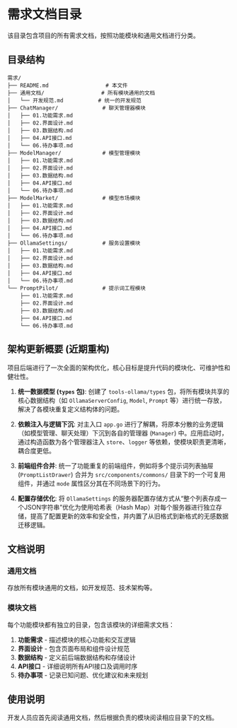 # 需求文档目录

该目录包含项目的所有需求文档，按照功能模块和通用文档进行分类。

## 目录结构

```
需求/
├── README.md                  # 本文件
├── 通用文档/                  # 所有模块通用的文档
│   └── 开发规范.md           # 统一的开发规范
├── ChatManager/              # 聊天管理器模块
│   ├── 01.功能需求.md
│   ├── 02.界面设计.md
│   ├── 03.数据结构.md
│   ├── 04.API接口.md
│   └── 06.待办事项.md
├── ModelManager/             # 模型管理模块
│   ├── 01.功能需求.md
│   ├── 02.界面设计.md
│   ├── 03.数据结构.md
│   ├── 04.API接口.md
│   └── 06.待办事项.md
├── ModelMarket/              # 模型市场模块
│   ├── 01.功能需求.md
│   ├── 02.界面设计.md
│   ├── 03.数据结构.md
│   ├── 04.API接口.md
│   └── 06.待办事项.md
├── OllamaSettings/           # 服务设置模块
│   ├── 01.功能需求.md
│   ├── 02.界面设计.md
│   ├── 03.数据结构.md
│   ├── 04.API接口.md
│   └── 06.待办事项.md
└── PromptPilot/              # 提示词工程模块
    ├── 01.功能需求.md
    ├── 02.界面设计.md
    ├── 03.数据结构.md
    ├── 04.API接口.md
    └── 06.待办事项.md
```

## 架构更新概要 (近期重构)

项目后端进行了一次全面的架构优化，核心目标是提升代码的模块化、可维护性和健壮性。

1.  **统一数据模型 (`types` 包)**: 创建了 `tools-ollama/types` 包，将所有模块共享的核心数据结构（如 `OllamaServerConfig`, `Model`, `Prompt` 等）进行统一存放，解决了各模块重复定义结构体的问题。

2.  **依赖注入与逻辑下沉**: 对主入口 `app.go` 进行了解耦，将原本分散的业务逻辑（如模型管理、聊天处理）下沉到各自的管理器 (`Manager`) 中。应用启动时，通过构造函数为各个管理器注入 `store`、`logger` 等依赖，使模块职责更清晰，耦合度更低。

3.  **前端组件合并**: 统一了功能重复的前端组件，例如将多个提示词列表抽屉 (`PromptListDrawer`) 合并为 `src/components/commons/` 目录下的一个可复用组件，并通过 `mode` 属性区分其在不同场景下的行为。

4.  **配置存储优化**: 将 `OllamaSettings` 的服务器配置存储方式从“整个列表存成一个JSON字符串”优化为使用哈希表（Hash Map）对每个服务器进行独立存储，提高了配置更新的效率和安全性，并内置了从旧格式到新格式的无感数据迁移逻辑。

## 文档说明

### 通用文档
存放所有模块通用的文档，如开发规范、技术架构等。

### 模块文档
每个功能模块都有独立的目录，包含该模块的详细需求文档：

1.  **功能需求** - 描述模块的核心功能和交互逻辑
2.  **界面设计** - 包含页面布局和组件设计规范
3.  **数据结构** - 定义前后端数据结构和存储设计
4.  **API接口** - 详细说明所有API接口及调用时序
5.  **待办事项** - 记录已知问题、优化建议和未来规划

## 使用说明

开发人员应首先阅读通用文档，然后根据负责的模块阅读相应目录下的文档。